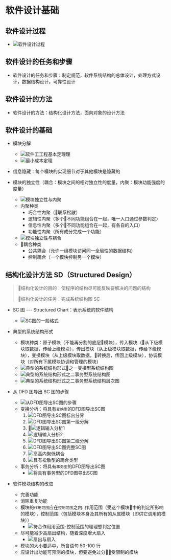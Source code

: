 # 软件设计基础

## 软件设计过程

- ![软件设计过程](./images/软件开发阶段的信息流.png)

## 软件设计的任务和步骤

- 软件设计的任务和步骤：制定规范，软件系统结构的总体设计，处理方式设计，数据结构设计，可靠性设计

## 软件设计的方法

- 软件设计的方法：结构化设计方法，面向对象的设计方法

## 软件设计的基础

- 模块分解
  - ![软件⼯工程基本定理理](./images/软件⼯工程基本定理理.png)
  - ![最小成本定理](./images/最小成本定理.png)

- 信息隐藏：每个模块的实现细节对于其他模块是隐藏的

- 模块的独立性（耦合：模块之间的相对独立性的度量，内聚：模块功能强度的度量）
  - ![模块独立性与内聚](./images/模块独立性与内聚.png)
  - 内聚种类
    - 巧合性内聚（联系松散）
    - 逻辑性内聚（多个不同功能组合在一起，唯一入口通过参数判定）
    - 信息性内聚（多个不同功能组合在一起，有各自的入口）
    - 功能性内聚（所有成分完成一个功能）
  - ![模块独立性与耦合](./images/模块独立性与耦合.png)
  - 耦合种类
    - 公共耦合（允许一组模块访问同一全局性的数据结构）
    - 控制耦合（一个模块控制另一个模块）

## 结构化设计方法 SD（Structured Design）

> 结构化设计的目的：使程序的结构尽可能反映要解决的问题的结构
>
> 结构化设计的任务：完成系统结构图 SC

- SC 图 --- Structured Chart：表示系统的软件结构
  - ![SC图的一般格式](./images/SC图的一般格式.png)

- 典型的系统结构形式
  - 模块种类：原子模块（不能再分割的底层模块），传入模块（从下级模块取数据，传给上级模块），传出模块（从上级模块取数据，传给下级模块），变换模块（从上级模块取数据，转换后，传回上级模块），协调模块（对所有下属模块协调和管理的模块）
  - ![典型的系统结构形式之一变换型系统结构图](./images/变换型系统结构图.png)
  - ![典型的系统结构形式之⼆事务型系统结构图](./images/事务型系统结构图.png)
  - ![典型的系统结构形式之⼆事务型系统结构层次图](./images/事务型系统结构层次图.png)

- 从 DFD 图导出 SC 图的步骤
  - ![从DFD图导出SC图的步骤](./images/从DFD图导出SC图的步骤.png)
  - 变换分析：将具有`变换型`的DFD图导出SC图
    1. ![DFD图导出SC图标出分界](./images/DFD图导出SC图标出分界.png)
    2. ![DFD图导出SC图第⼀级分解](./images/DFD图导出SC图第⼀级分解.png)
    3. ![逻辑输入分析1](./images/逻辑输入分析1.png)
    4. ![逻辑输入分析2](./images/逻辑输入分析2.png)
    5. ![DFD图导出SC图第⼆级分解](./images/DFD图导出SC图第⼆级分解.png)
    6. ![DFD图导出SC图完整SC图](./images/DFD图导出SC图完整SC图.png)
    7. ![⾼高内聚低耦合](./images/高内聚低耦合.png)
    8. ![具有松散型的耦合类型](./images/具有松散型的耦合类型.png)
  - 事务分析：将具有`事务型`的DFD图导出SC图
    - ![将具有事务型的DFD图导出SC图](./images/将具有事务型的DFD图导出SC图.png)

- 软件模块结构的改进
  - 完善功能
  - 消除重复功能
  - 模块的`作用范围`应在`控制范围`之内: 作用范围（受这个模块中的判定所影响的模块），控制范围（包括模块本身及其所有的从属模块（即供它调用的模块））
    - ![符合作⽤用范围-控制范围的理理想判定位置](./images/符合作⽤用范围-控制范围的理理想判定位置.png)
  - 尽可能减少高扇出结构，随着深度增大扇入
    - ![扇出与扇入](./images/扇出与扇入.png)
  - 模块的大小要适中，所含语句 50-100 行
  - 应设计出功能可预测的模块，但要避免过分受限制的模块